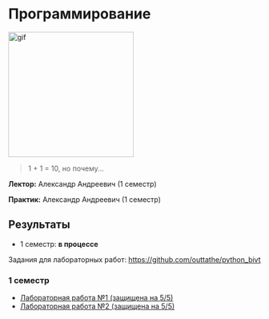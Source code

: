 # Программирование

<img alt="gif" src="https://media1.tenor.com/m/wilYo_7wGKYAAAAC/new-game-ahagon-umiko-programming.gif" height="250">

> 1 + 1 = 10, но почему...

**Лектор:** Александр Андреевич (1 семестр) 

**Практик:** Александр Андреевич (1 семестр)

## Результаты

- 1 семестр: **в процессе**

Задания для лабораторных работ: https://github.com/outtathe/python_bivt

### 1 семестр

- [Лабораторная работа №1 (защищена на 5/5)](./lab01)
- [Лабораторная работа №2 (защищена на 5/5)](./lab02)
